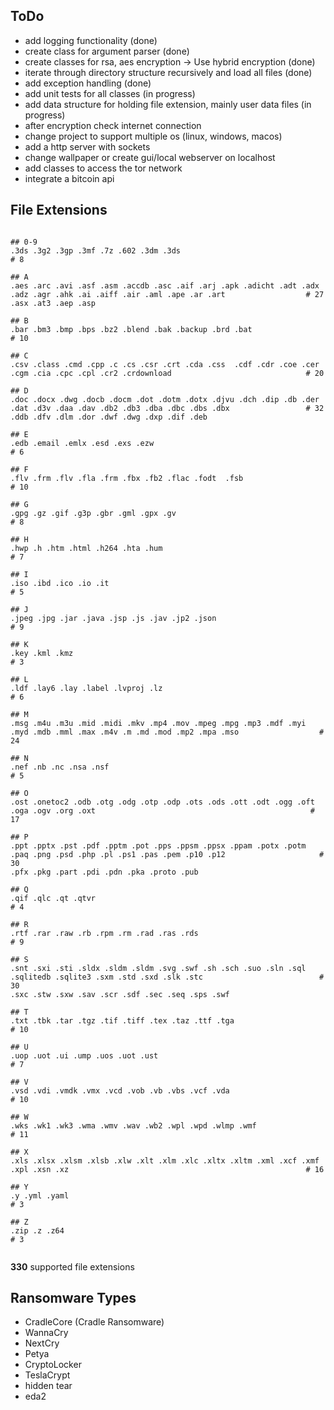 ## ToDo

- add logging functionality (done)
- create class for argument parser (done)
- create classes for rsa, aes encryption -> Use hybrid encryption (done)
- iterate through directory structure recursively and load all files (done)
- add exception handling (done)
- add unit tests for all classes (in progress)
- add data structure for holding file extension, mainly user data files (in progress)
- after encryption check internet connection
- change project to support multiple os (linux, windows, macos)
- add a http server with sockets
- change wallpaper or create gui/local webserver on localhost
- add classes to access the tor network
- integrate a bitcoin api


## File Extensions

<pre><code>
## 0-9
.3ds .3g2 .3gp .3mf .7z .602 .3dm .3ds                                                                                                  # 8

## A
.aes .arc .avi .asf .asm .accdb .asc .aif .arj .apk .adicht .adt .adx .adz .agr .ahk .ai .aiff .air .aml .ape .ar .art                  # 27
.asx .at3 .aep .asp

## B
.bar .bm3 .bmp .bps .bz2 .blend .bak .backup .brd .bat                                                                                  # 10

## C
.csv .class .cmd .cpp .c .cs .csr .crt .cda .css  .cdf .cdr .coe .cer .cgm .cia .cpc .cpl .cr2 .crdownload                              # 20

## D
.doc .docx .dwg .docb .docm .dot .dotm .dotx .djvu .dch .dip .db .der .dat .d3v .daa .dav .db2 .db3 .dba .dbc .dbs .dbx                 # 32
.ddb .dfv .dlm .dor .dwf .dwg .dxp .dif .deb

## E
.edb .email .emlx .esd .exs .ezw                                                                                                        # 6

## F
.flv .frm .flv .fla .frm .fbx .fb2 .flac .fodt  .fsb                                                                                    # 10

## G
.gpg .gz .gif .g3p .gbr .gml .gpx .gv                                                                                                   # 8

## H
.hwp .h .htm .html .h264 .hta .hum                                                                                                      # 7

## I
.iso .ibd .ico .io .it                                                                                                                  # 5

## J
.jpeg .jpg .jar .java .jsp .js .jav .jp2 .json                                                                                          # 9

## K
.key .kml .kmz                                                                                                                          # 3

## L
.ldf .lay6 .lay .label .lvproj .lz                                                                                                      # 6

## M
.msg .m4u .m3u .mid .midi .mkv .mp4 .mov .mpeg .mpg .mp3 .mdf .myi .myd .mdb .mml .max .m4v .m .md .mod .mp2 .mpa .mso                  # 24

## N
.nef .nb .nc .nsa .nsf                                                                                                                  # 5

## O
.ost .onetoc2 .odb .otg .odg .otp .odp .ots .ods .ott .odt .ogg .oft .oga .ogv .org .oxt                                                # 17

## P
.ppt .pptx .pst .pdf .pptm .pot .pps .ppsm .ppsx .ppam .potx .potm .paq .png .psd .php .pl .ps1 .pas .pem .p10 .p12                     # 30
.pfx .pkg .part .pdi .pdn .pka .proto .pub

## Q
.qif .qlc .qt .qtvr                                                                                                                     # 4

## R
.rtf .rar .raw .rb .rpm .rm .rad .ras .rds                                                                                              # 9

## S
.snt .sxi .sti .sldx .sldm .sldm .svg .swf .sh .sch .suo .sln .sql .sqlitedb .sqlite3 .sxm .std .sxd .slk .stc                          # 30
.sxc .stw .sxw .sav .scr .sdf .sec .seq .sps .swf

## T
.txt .tbk .tar .tgz .tif .tiff .tex .taz .ttf .tga                                                                                      # 10

## U
.uop .uot .ui .ump .uos .uot .ust                                                                                                       # 7

## V
.vsd .vdi .vmdk .vmx .vcd .vob .vb .vbs .vcf .vda                                                                                       # 10

## W
.wks .wk1 .wk3 .wma .wmv .wav .wb2 .wpl .wpd .wlmp .wmf                                                                                 # 11

## X
.xls .xlsx .xlsm .xlsb .xlw .xlt .xlm .xlc .xltx .xltm .xml .xcf .xmf .xpl .xsn .xz                                                     # 16

## Y
.y .yml .yaml                                                                                                                           # 3

## Z
.zip .z .z64                                                                                                                            # 3

</code></pre>

**330** supported file extensions

## Ransomware Types

- CradleCore (Cradle Ransomware)
- WannaCry
- NextCry
- Petya
- CryptoLocker
- TeslaCrypt
- hidden tear
- eda2